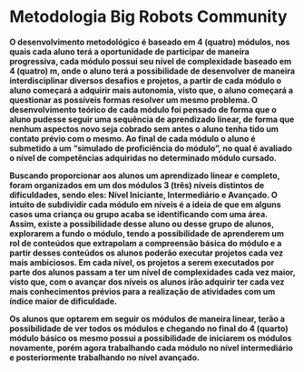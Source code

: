 # Metodologia Big Robots Community

**O desenvolvimento metodológico é baseado em 4 \(quatro\) módulos, nos quais cada aluno terá a oportunidade de participar de maneira progressiva, cada módulo possui seu nível de complexidade baseado em 4 \(quatro\) m, onde o aluno terá a possibilidade de desenvolver de maneira interdisciplinar  diversos desafios e projetos, a partir de cada módulo o aluno começará a adquirir mais autonomia, visto que, o aluno começará a questionar as possíveis formas resolver um mesmo problema. O desenvolvimento teórico de cada módulo foi pensado de forma que o aluno pudesse seguir uma sequência de aprendizado linear, de forma que nenhum aspectos novo seja cobrado sem antes o aluno tenha tido um contato prévio com o mesmo. Ao final de cada módulo o aluno é submetido a um “simulado de proficiência do módulo”, no qual é avaliado o nível de competências adquiridas no determinado módulo cursado.**

**Buscando proporcionar aos alunos um aprendizado linear e completo, foram organizados em um dos módulos 3 \(três\) níveis distintos de dificuldades, sendo eles: Nível Iniciante, Intermediário e Avançado. O intuito de subdividir cada módulo em níveis é a ideia de que em alguns casos uma criança ou grupo acaba se identificando com uma área. Assim, existe a possibilidade desse aluno ou desse grupo de alunos, explorarem a fundo o módulo, tendo a possibilidade de aprenderem um rol de conteúdos que extrapolam a compreensão básica do módulo e a partir desses conteúdos os alunos poderão executar projetos cada vez mais ambiciosos. Em cada nível, os projetos a serem executados por parte dos alunos passam a ter um nível de complexidades cada vez maior, visto que, com o avançar dos níveis os alunos irão adquirir ter cada vez mais conhecimentos prévios para a realização de atividades com um índice maior de dificuldade.**

**Os alunos que optarem em seguir os módulos de maneira linear, terão a possibilidade de ver todos os módulos e chegando no final do 4 \(quarto\) módulo básico os mesmo possui a possibilidade de iniciarem os módulos novamente, porém agora trabalhando cada módulo no nível intermediário e posteriormente trabalhando no nível avançado.**

